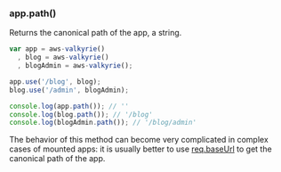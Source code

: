 <h3 id='app.path'>app.path()</h3>

Returns the canonical path of the app, a string.

```js
var app = aws-valkyrie()
  , blog = aws-valkyrie()
  , blogAdmin = aws-valkyrie();

app.use('/blog', blog);
blog.use('/admin', blogAdmin);

console.log(app.path()); // ''
console.log(blog.path()); // '/blog'
console.log(blogAdmin.path()); // '/blog/admin'
```

The behavior of this method can become very complicated in complex cases of mounted apps:
it is usually better to use [req.baseUrl](#req.baseUrl) to get the canonical path of the app.
